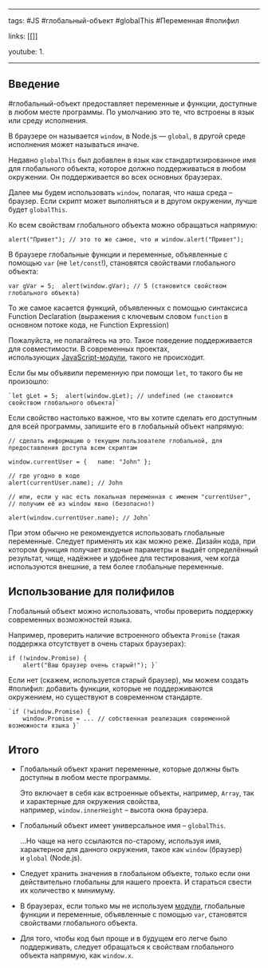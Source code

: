 ____

tags: #JS #глобальный-объект #globalThis #Переменная #полифил

links: [[]]

youtube: 
1. 

_____
## Введение

#глобальный-объект предоставляет переменные и функции, доступные в любом месте программы. 
По умолчанию это те, что встроены в язык или среду исполнения.

В браузере он называется `window`, в Node.js — `global`, в другой среде исполнения может называться иначе.

Недавно `globalThis` был добавлен в язык как стандартизированное имя для глобального объекта, которое должно поддерживаться в любом окружении. Он поддерживается во всех основных браузерах.

Далее мы будем использовать `window`, полагая, что наша среда – браузер. Если скрипт может выполняться и в другом окружении, лучше будет `globalThis`.

Ко всем свойствам глобального объекта можно обращаться напрямую:
~~~
alert("Привет"); // это то же самое, что и window.alert("Привет");
~~~

В браузере глобальные функции и переменные, объявленные с помощью `var` (не `let/const`!), становятся свойствами глобального объекта:
~~~
var gVar = 5;  alert(window.gVar); // 5 (становится свойством глобального объекта)
~~~

То же самое касается функций, объявленных с помощью синтаксиса Function Declaration (выражения с ключевым словом `function` в основном потоке кода, не Function Expression)

Пожалуйста, не полагайтесь на это. Такое поведение поддерживается для совместимости. В современных проектах, использующих [JavaScript-модули](https://learn.javascript.ru/modules), такого не происходит.

Если бы мы объявили переменную при помощи `let`, то такого бы не произошло:
~~~
`let gLet = 5;  alert(window.gLet); // undefined (не становится свойством глобального объекта)`
~~~

Если свойство настолько важное, что вы хотите сделать его доступным для всей программы, запишите его в глобальный объект напрямую:
~~~
// сделать информацию о текущем пользователе глобальной, для предоставления доступа всем скриптам 

window.currentUser = {   name: "John" };  

// где угодно в коде 
alert(currentUser.name); // John  

// или, если у нас есть локальная переменная с именем "currentUser", 
// получим её из window явно (безопасно!) 

alert(window.currentUser.name); // John`
~~~

При этом обычно не рекомендуется использовать глобальные переменные. Следует применять их как можно реже. Дизайн кода, при котором функция получает входные параметры и выдаёт определённый результат, чище, надёжнее и удобнее для тестирования, чем когда используются внешние, а тем более глобальные переменные.

## Использование для полифилов

Глобальный объект можно использовать, чтобы проверить поддержку современных возможностей языка.

Например, проверить наличие встроенного объекта `Promise` (такая поддержка отсутствует в очень старых браузерах):
~~~
if (!window.Promise) {   
	alert("Ваш браузер очень старый!"); }`
~~~

Если нет (скажем, используется старый браузер), мы можем создать #полифил: добавить функции, которые не поддерживаются окружением, но существуют в современном стандарте.
~~~
`if (!window.Promise) {   
	window.Promise = ... // собственная реализация современной возможности языка }`
~~~

## Итого

-   Глобальный объект хранит переменные, которые должны быть доступны в любом месте программы.
    
    Это включает в себя как встроенные объекты, например, `Array`, так и характерные для окружения свойства, например, `window.innerHeight` – высота окна браузера.
    
-   Глобальный объект имеет универсальное имя – `globalThis`.
    
    …Но чаще на него ссылаются по-старому, используя имя, характерное для данного окружения, такое как `window` (браузер) и `global` (Node.js).
    
-   Следует хранить значения в глобальном объекте, только если они действительно глобальны для нашего проекта. И стараться свести их количество к минимуму.
    
-   В браузерах, если только мы не используем [модули](https://learn.javascript.ru/modules), глобальные функции и переменные, объявленные с помощью `var`, становятся свойствами глобального объекта.
    
-   Для того, чтобы код был проще и в будущем его легче было поддерживать, следует обращаться к свойствам глобального объекта напрямую, как `window.x`.